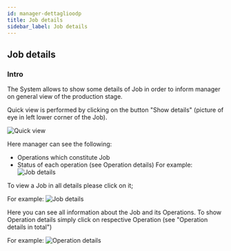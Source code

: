 ```yaml
---
id: manager-dettaglioodp
title: Job details
sidebar_label: Job details
---
```

## Job details

### Intro
 
 The System allows to show some details of Job in order to inform manager on general view of the production stage.
 
 Quick view is performed by clicking on the button "Show details" (picture of eye in left lower corner of the Job).
 
 ![Quick view](/docs/assets/manager_en/190dettaglioordine1.png)
 
 Here manager can see the following: 
 * Operations which constitute Job 
 * Status of each operation (see Operation details)
For example:
 ![Job details](/docs/assets/manager_en/200dettagliorapido.png)
 
 To view a Job in all details please click on it; 
 
 For example:
 ![Job details](/docs/assets/manager_en/210dettagliocommessa.png)
 
 Here you can see all information about the Job and its Operations. To show Operation details simply click on respective Operation (see "Operation details in total")
 
 For example: 
 ![Operation details](/docs/assets/manager_en/230dettagliofase.png)
